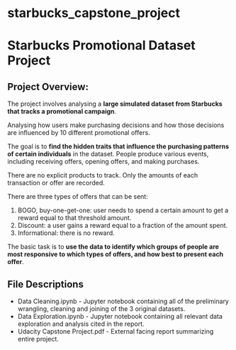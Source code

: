 # starbucks_capstone_project

# Starbucks Promotional Dataset Project

## Project Overview:
The project involves analysing a **large simulated dataset from Starbucks that tracks a promotional campaign**.

Analysing how users make purchasing decisions and how those decisions are influenced by 10 different promotional offers.

The goal is to **find the hidden traits that influence the purchasing patterns of certain individuals** in the dataset. People produce various events, including receiving offers, opening offers, and making purchases.

There are no explicit products to track. Only the amounts of each transaction or offer  are recorded.

There are three types of offers that can be sent:
1. BOGO, buy-one-get-one: user needs to spend a certain amount to get a reward equal to that threshold amount. 
2. Discount: a user gains a reward equal to a fraction of the amount spent. 
3. Informational: there is no reward.

The basic task is to **use the data to identify which groups of people are most responsive to which types of offers, and how best to present each offer**.

## File Descriptions
* Data Cleaning.ipynb - Jupyter notebook containing all of the preliminary wrangling, cleaning and joining of the 3 original datasets.
* Data Exploration.ipynb - Jupyter notebook containing all relevant data exploration and analysis cited in the report.
* Udacity Capstone Project.pdf - External facing report summarizing entire project.
